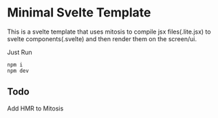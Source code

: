 # Minimal Svelte Template

This is a svelte template that uses mitosis to compile jsx files(.lite.jsx) to svelte components(.svelte) and then render them on the screen/ui.

Just Run
 ```cli
npm i
npm dev
```


## Todo
Add HMR to Mitosis